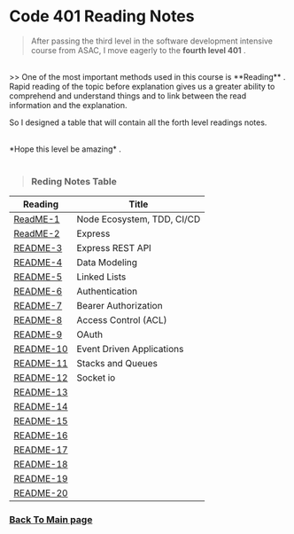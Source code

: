 # Code 401 Reading Notes

> After passing the third level in the software development intensive course from ASAC, I move eagerly to the  **fourth level 401** .
<br>
>> One of the most important methods used in this course is **Reading** . Rapid reading of the topic before explanation gives us a greater ability to comprehend and understand things and to link between the read information and the explanation.

So I designed a table that will contain all the forth level readings notes.



<br>
*Hope this level be amazing* .
<br>
<br>

> ### Reding Notes Table 

| Reading      | Title  |
| -------------| -------|
| [ReadME-1](https://raghadmustafa96.github.io/reading-notes/Class01_401) |Node Ecosystem, TDD, CI/CD|
| [ReadME-2](https://raghadmustafa96.github.io/reading-notes/Class02_401) |Express|
| [README-3](https://raghadmustafa96.github.io/reading-notes/Class03_401) |Express REST API|
| [README-4](https://raghadmustafa96.github.io/reading-notes/Class04_401) |Data Modeling|
| [README-5](https://raghadmustafa96.github.io/reading-notes/Class05_401) |Linked Lists|
| [README-6](https://raghadmustafa96.github.io/reading-notes/Class06_401) |Authentication|
| [README-7](https://raghadmustafa96.github.io/reading-notes/Class07_401) |Bearer Authorization|
| [README-8](https://raghadmustafa96.github.io/reading-notes/Class08_401) | Access Control (ACL)|
| [README-9](https://raghadmustafa96.github.io/reading-notes/Class09_401) | OAuth|
| [README-10](https://raghadmustafa96.github.io/reading-notes/Class11_401)|Event Driven Applications|
| [README-11](https://raghadmustafa96.github.io/reading-notes/Class10_401)|Stacks and Queues|
| [README-12](https://raghadmustafa96.github.io/reading-notes/Class12_401)|Socket io|
| [README-13]()||
| [README-14]()||
| [README-15]()||
| [README-16]()||
| [README-17]()||
| [README-18]()||
| [README-19]()||
| [README-20]()||


### [Back To Main page](https://raghadmustafa96.github.io/reading-notes/)